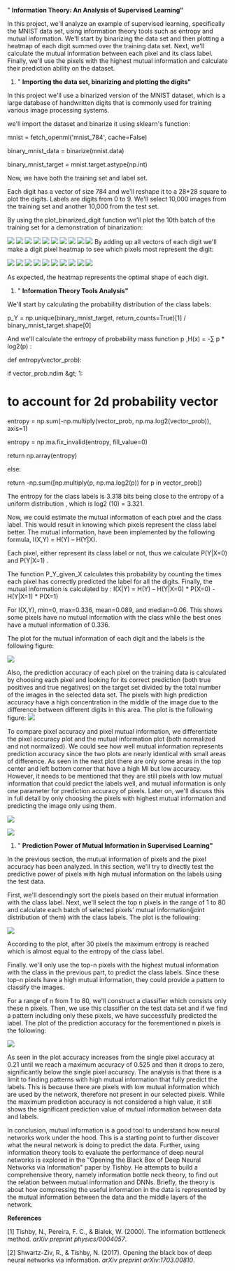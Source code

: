 &quot; **Information Theory: An Analysis of Supervised Learning&quot;**

In this project, we&#39;ll analyze an example of supervised learning, specifically the MNIST data set, using information theory tools such as entropy and mutual information. We&#39;ll start by binarizing the data set and then plotting a heatmap of each digit summed over the training data set. Next, we&#39;ll calculate the mutual information between each pixel and its class label. Finally, we&#39;ll use the pixels with the highest mutual information and calculate their prediction ability on the dataset.

1. &quot; **Importing the data set, binarizing and plotting the digits&quot;**

In this project we&#39;ll use a binarized version of the MNIST dataset, which is a large database of handwritten digits that is commonly used for training various image processing systems.

 we&#39;ll import the dataset and binarize it using sklearn&#39;s function:

mnist = fetch\_openml(&#39;mnist\_784&#39;, cache=False)

binary\_mnist\_data = binarize(mnist.data)

binary\_mnist\_target = mnist.target.astype(np.int)

Now, we have both the training set and label set.

Each digit has a vector of size 784 and we&#39;ll reshape it to a 28\*28 square to plot the digits. Labels are digits from 0 to 9.
 We&#39;ll select 10,000 images from the training set and another 10,000 from the test set.

By using the plot\_binarized\_digit function we&#39;ll plot the 10th batch of the training set for a demonstration of binarization:

![](RackMultipart20210514-4-t6k0c1_html_690b7bb886580c14.png) ![](RackMultipart20210514-4-t6k0c1_html_2205a262506223ef.png) ![](RackMultipart20210514-4-t6k0c1_html_b246c0d550ae070e.png) ![](RackMultipart20210514-4-t6k0c1_html_691fbd0654131f73.png) ![](RackMultipart20210514-4-t6k0c1_html_6fdb0000b6ddf1ea.png) ![](RackMultipart20210514-4-t6k0c1_html_168d5558a5701281.png) ![](RackMultipart20210514-4-t6k0c1_html_2b346d23eeccfd54.png) ![](RackMultipart20210514-4-t6k0c1_html_3689e04224795714.png) ![](RackMultipart20210514-4-t6k0c1_html_c5f0572ffb502fdb.png) ![](RackMultipart20210514-4-t6k0c1_html_76d08aac67132950.png)
 By adding up all vectors of each digit we&#39;ll make a digit pixel heatmap to see which pixels most represent the digit:

![](RackMultipart20210514-4-t6k0c1_html_f0131382568b58c3.png) ![](RackMultipart20210514-4-t6k0c1_html_159fcf7c93a2f95d.png) ![](RackMultipart20210514-4-t6k0c1_html_464f36d196bf3d6a.png) ![](RackMultipart20210514-4-t6k0c1_html_fa5c8731932e0fb5.png) ![](RackMultipart20210514-4-t6k0c1_html_17a112abb7667859.png) ![](RackMultipart20210514-4-t6k0c1_html_b99777832f60e7d3.png) ![](RackMultipart20210514-4-t6k0c1_html_6dcc4ad7b598313d.png) ![](RackMultipart20210514-4-t6k0c1_html_d4bfe77852ab25c3.png) ![](RackMultipart20210514-4-t6k0c1_html_cb77aa2c8d15bd2f.png) ![](RackMultipart20210514-4-t6k0c1_html_a4f99c4e32d6feac.png)

As expected, the heatmap represents the optimal shape of each digit.

1. &quot; **Information Theory Tools Analysis&quot;**

We&#39;ll start by calculating the probability distribution of the class labels:

p\_Y = np.unique(binary\_mnist\_target, return\_counts=True)[1] / binary\_mnist\_target.shape[0]

And we&#39;ll calculate the entropy of probability mass function p ,H(x) = -∑ p \* log2(p) :

def entropy(vector\_prob):

if vector\_prob.ndim \&gt; 1:

# to account for 2d probability vector

entropy = np.sum(-np.multiply(vector\_prob, np.ma.log2(vector\_prob)), axis=1)

entropy = np.ma.fix\_invalid(entropy, fill\_value=0)

return np.array(entropy)

else:

return -np.sum([np.multiply(p, np.ma.log2(p)) for p in vector\_prob])

The entropy for the class labels is 3.318 bits being close to the entropy of a uniform distribution , which is log2 (10) = 3.321.

Now, we could estimate the mutual information of each pixel and the class label. This would result in knowing which pixels represent the class label better. The mutual information, have been implemented by the following formula, I(X,Y) = H(Y) – H(Y|X).

Each pixel, either represent its class label or not, thus we calculate P(Y|X=0) and P(Y|X=1) .

The function P\_Y\_given\_X calculates this probability by counting the times each pixel has correctly predicted the label for all the digits.
 Finally, the mutual information is calculated by :
 I(X|Y) = H(Y) – H(Y|X=0) \* P(X=0) - H(Y|X=1) \* P(X=1)

For I(X,Y), min=0, max=0.336, mean=0.089, and median=0.06.
 This shows some pixels have no mutual information with the class while the best ones have a mutual information of 0.336.

The plot for the mutual information of each digit and the labels is the following figure:

![](RackMultipart20210514-4-t6k0c1_html_99ee8b0d271999db.png)

Also, the prediction accuracy of each pixel on the training data is calculated by choosing each pixel and looking for its correct prediction (both true positives and true negatives) on the target set divided by the total number of the images in the selected data set. The pixels with high prediction accuracy have a high concentration in the middle of the image due to the difference between different digits in this area. The plot is the following figure:
 ![](RackMultipart20210514-4-t6k0c1_html_4de9fd653822c0ff.png)

To compare pixel accuracy and pixel mutual information, we differentiate the pixel accuracy plot and the mutual information plot (both normalized and not normalized). We could see how well mutual information represents prediction accuracy since the two plots are nearly identical with small areas of difference. As seen in the next plot there are only some areas in the top center and left bottom corner that have a high MI but low accuracy. However, it needs to be mentioned that they are still pixels with low mutual information that could predict the labels well, and mutual information is only one parameter for prediction accuracy of pixels. Later on, we&#39;ll discuss this in full detail by only choosing the pixels with highest mutual information and predicting the image only using them.

![](RackMultipart20210514-4-t6k0c1_html_d269c3d942e206be.png)

![](RackMultipart20210514-4-t6k0c1_html_20f03788ace102d4.png)

1. &quot; **Prediction Power of Mutual Information in Supervised Learning&quot;**

In the previous section, the mutual information of pixels and the pixel accuracy has been analyzed. In this section, we&#39;ll try to directly test the predictive power of pixels with high mutual information on the labels using the test data.

First, we&#39;ll descendingly sort the pixels based on their mutual information with the class label. Next, we&#39;ll select the top n pixels in the range of 1 to 80 and calculate each batch of selected pixels&#39; mutual information(joint distribution of them) with the class labels. The plot is the following:

![](RackMultipart20210514-4-t6k0c1_html_3f61a138256dd347.png)

According to the plot, after 30 pixels the maximum entropy is reached which is almost equal to the entropy of the class label.

Finally. we&#39;ll only use the top-n pixels with the highest mutual information with the class in the previous part, to predict the class labels. Since these top-n pixels have a high mutual information, they could provide a pattern to classify the images.

For a range of n from 1 to 80, we&#39;ll construct a classifier which consists only these n pixels. Then, we use this classifier on the test data set and if we find a pattern including only these pixels, we have successfully predicted the label. The plot of the prediction accuracy for the forementioned n pixels is the following:

![](RackMultipart20210514-4-t6k0c1_html_2fe97c2581516555.png)

As seen in the plot accuracy increases from the single pixel accuracy at 0.21 until we reach a maximum accuracy of 0.525 and then it drops to zero, significantly below the single pixel accuracy. The analysis is that there is a limit to finding patterns with high mutual information that fully predict the labels. This is because there are pixels with low mutual information which are used by the network, therefore not present in our selected pixels. While the maximum prediction accuracy is not considered a high value, it still shows the significant prediction value of mutual information between data and labels.

In conclusion, mutual information is a good tool to understand how neural networks work under the hood. This is a starting point to further discover what the neural network is doing to predict the data. Further, using information theory tools to evaluate the performance of deep neural networks is explored in the &quot;Opening the Black Box of Deep Neural Networks via Information&quot; paper by Tishby. He attempts to build a comprehensive theory, namely information bottle neck theory, to find out the relation between mutual information and DNNs. Briefly, the theory is about how compressing the useful information in the data is represented by the mutual information between the data and the middle layers of the network.

**References**

[1] Tishby, N., Pereira, F. C., &amp; Bialek, W. (2000). The information bottleneck method. _arXiv preprint physics/0004057_.

[2] Shwartz-Ziv, R., &amp; Tishby, N. (2017). Opening the black box of deep neural networks via information. _arXiv preprint arXiv:1703.00810_.
